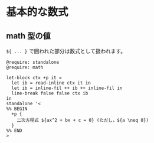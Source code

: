 # 基本的な数式

## math 型の値

`${ ... }` で囲われた部分は数式として扱われます。

```satysfi
@require: standalone
@require: math

let-block ctx +p it =
  let ib = read-inline ctx it in
  let ib = inline-fil ++ ib ++ inline-fil in
  line-break false false ctx ib
in
standalone '<
%% BEGIN
  +p {
    二次方程式 ${ax^2 + bx + c = 0} (ただし，${a \neq 0})
  }
%% END
>
```
